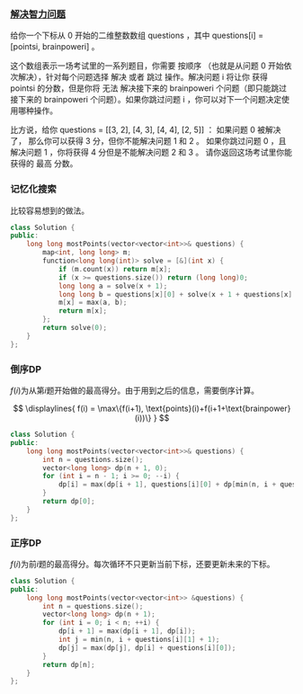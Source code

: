 ### [解决智力问题](https://leetcode-cn.com/problems/solving-questions-with-brainpower/)

给你一个下标从 0 开始的二维整数数组 questions ，其中 questions[i] = [pointsi, brainpoweri] 。

这个数组表示一场考试里的一系列题目，你需要 按顺序 （也就是从问题 0 开始依次解决），针对每个问题选择 解决 或者 跳过 操作。解决问题 i 将让你 获得  pointsi 的分数，但是你将 无法 解决接下来的 brainpoweri 个问题（即只能跳过接下来的 brainpoweri 个问题）。如果你跳过问题 i ，你可以对下一个问题决定使用哪种操作。

比方说，给你 questions = [[3, 2], [4, 3], [4, 4], [2, 5]] ：
如果问题 0 被解决了， 那么你可以获得 3 分，但你不能解决问题 1 和 2 。
如果你跳过问题 0 ，且解决问题 1 ，你将获得 4 分但是不能解决问题 2 和 3 。
请你返回这场考试里你能获得的 最高 分数。

### 记忆化搜索

比较容易想到的做法。

```cpp
class Solution {
public:
    long long mostPoints(vector<vector<int>>& questions) {
        map<int, long long> m;
        function<long long(int)> solve = [&](int x) {
            if (m.count(x)) return m[x];
            if (x >= questions.size()) return (long long)0;
            long long a = solve(x + 1);
            long long b = questions[x][0] + solve(x + 1 + questions[x][1]);
            m[x] = max(a, b);
            return m[x];
        };
        return solve(0);
    }
};
```

### 倒序DP

$f(i)$为从第$i$题开始做的最高得分。由于用到之后的信息，需要倒序计算。

$$
\displaylines{
f(i) = \max\{f(i+1), \text{points}(i)+f(i+1+\text{brainpower}(i))\}
}
$$


```cpp
class Solution {
public:
    long long mostPoints(vector<vector<int>>& questions) {
        int n = questions.size();
        vector<long long> dp(n + 1, 0);
        for (int i = n - 1; i >= 0; --i) {
            dp[i] = max(dp[i + 1], questions[i][0] + dp[min(n, i + questions[i][1] + 1)]);
        }
        return dp[0];
    }
};
```


### 正序DP

$f(i)$为前$i$题的最高得分。每次循环不只更新当前下标，还要更新未来的下标。

```cpp
class Solution {
public:
    long long mostPoints(vector<vector<int>> &questions) {
        int n = questions.size();
        vector<long long> dp(n + 1);
        for (int i = 0; i < n; ++i) {
            dp[i + 1] = max(dp[i + 1], dp[i]);
            int j = min(n, i + questions[i][1] + 1);
            dp[j] = max(dp[j], dp[i] + questions[i][0]);
        }
        return dp[n];
    }
};
```

